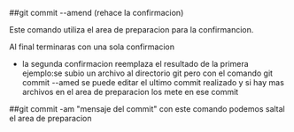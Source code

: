##git commit --amend (rehace la confirmacion)

Este comando utiliza el area de preparacion para la confirmancion.

Al final terminaras con una sola confirmacion 



- la segunda confirmacion  reemplaza el resultado de la primera
ejemplo:se subio un archivo al directorio git pero con el comando git commit --amed se puede editar el ultimo commit realizado y si hay mas archivos en el area de preparacion los mete en ese commit 

##git commit -am "mensaje del commit"
con este comando podemos saltal el area de preparacion
